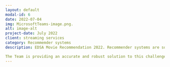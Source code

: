 ```yaml
---
layout: default
modal-id: 6
date: 2022-07-04
img: MicrosoftTeams-image.png.
alt: image-alt
project-date: July 2022
client: streaming services
category: Recommemder systems 
description: EDSA Movie Recommendation 2022. Recommender systems are socially and economically critical to ensure that individuals can make optimised choices surrounding the content they engage with on a daily basis. Challenged to constructing a recommendation algorithm based on content or collaborative filtering, capable of accurately predicting how a user will rate a movie they have not yet viewed, based on their historical preferences.

The Team is providing an accurate and robust solution to this challenge has immense economic potential, with users of the system being personalised recommendations - generating platform affinity for the streaming services which best facilitates their audience's viewing.
---
```

